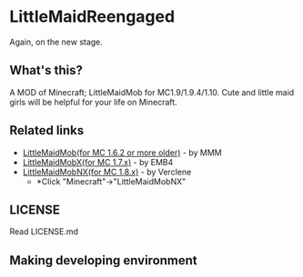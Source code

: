 # LittleMaidReengaged
Again, on the new stage.

## What's this?
A MOD of Minecraft; LittleMaidMob for MC1.9/1.9.4/1.10. Cute and little maid girls will be helpful for your life on Minecraft.

## Related links
* [LittleMaidMob(for MC 1.6.2 or more older)](http://forum.minecraftuser.jp/viewtopic.php?t=176) - by MMM
* [LittleMaidMobX(for MC 1.7.x)](http://forum.minecraftuser.jp/viewtopic.php?t=23347) - by EMB4
* [LittleMaidMobNX(for MC 1.8.x)](http://el-blacklab.net/) - by Verclene
  + \*Click "Minecraft"->"LittleMaidMobNX"

## LICENSE
Read LICENSE.md

## Making developing environment